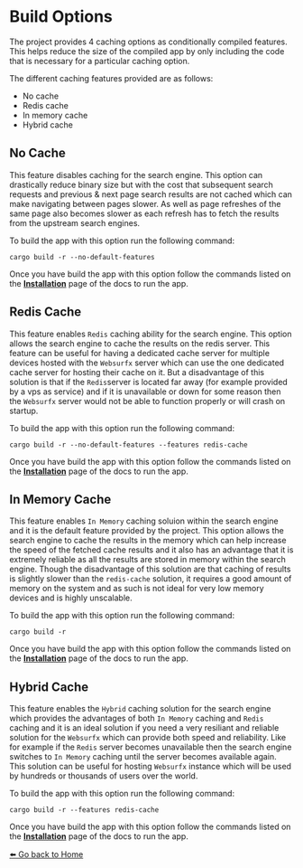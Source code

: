 # Build Options

The project provides 4 caching options as conditionally compiled features. This helps reduce the size of the compiled app by only including the code that is necessary for a particular caching option. 

The different caching features provided are as follows: 
- No cache
- Redis cache
- In memory cache
- Hybrid cache

## No Cache 

This feature disables caching for the search engine. This option can drastically reduce binary size but with the cost that subsequent search requests and previous & next page search results are not cached which can make navigating between pages slower. As well as page refreshes of the same page also becomes slower as each refresh has to fetch the results from the upstream search engines. 

To build the app with this option run the following command:

``` shell
cargo build -r --no-default-features
```

Once you have build the app with this option follow the commands listed on the [**Installation**](./installation.md#install-from-source) page of the docs to run the app.

## Redis Cache

This feature enables `Redis` caching ability for the search engine. This option allows the search engine to cache the results on the redis server. This feature can be useful for having a dedicated cache server for multiple devices hosted with the `Websurfx` server which can use the one dedicated cache server for hosting their cache on it. But a disadvantage of this solution is that if the `Redis`server is located far away (for example provided by a vps as service) and if it is unavailable or down for some reason then the `Websurfx` server would not be able to function properly or will crash on startup.

To build the app with this option run the following command:

``` shell
cargo build -r --no-default-features --features redis-cache
```

Once you have build the app with this option follow the commands listed on the [**Installation**](./installation.md#install-from-source) page of the docs to run the app.

## In Memory Cache 

This feature enables `In Memory` caching soluion within the search engine and it is the default feature provided by the project. This option allows the search engine to cache the results in the memory which can help increase the speed of the fetched cache results and it also has an advantage that it is extremely reliable as all the results are stored in memory within the search engine. Though the disadvantage of this solution are that caching of results is slightly slower than the `redis-cache` solution, it requires a good amount of memory on the system and as such is not ideal for very low memory devices and is highly unscalable.

To build the app with this option run the following command:

``` shell
cargo build -r
```

Once you have build the app with this option follow the commands listed on the [**Installation**](./installation.md#install-from-source) page of the docs to run the app.

## Hybrid Cache

This feature enables the `Hybrid` caching solution for the search engine which provides the advantages of both `In Memory` caching and `Redis` caching and it is an ideal solution if you need a very resiliant and reliable solution for the `Websurfx` which can provide both speed and reliability. Like for example if the `Redis` server becomes unavailable then the search engine switches to `In Memory` caching until the server becomes available again. This solution can be useful for hosting `Websurfx` instance which will be used by hundreds or thousands of users over the world.

To build the app with this option run the following command:

``` shell
cargo build -r --features redis-cache
```

Once you have build the app with this option follow the commands listed on the [**Installation**](./installation.md#install-from-source) page of the docs to run the app.

[⬅️ Go back to Home](./README.md)
